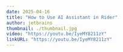 ```yaml
---
date: 2025-04-16
title: "How to Use AI Assistant in Rider"
author: jetbrains
thumbnail: ./thumbnail.jpg
video: "https://youtu.be/IyeMY8211zY"
linkURL: "https://youtu.be/IyeMY8211zY"
---
```

